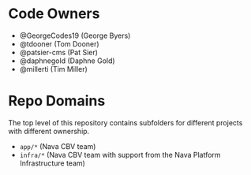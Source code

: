 # Code Owners
* @GeorgeCodes19 (George Byers)
* @tdooner (Tom Dooner)
* @patsier-cms (Pat Sier)
* @daphnegold  (Daphne Gold)
* @millerti (Tim Miller)

# Repo Domains
The top level of this repository contains subfolders for different projects with different ownership.
* `app/*` (Nava CBV team)
* `infra/*` (Nava CBV team with support from the Nava Platform Infrastructure team)
